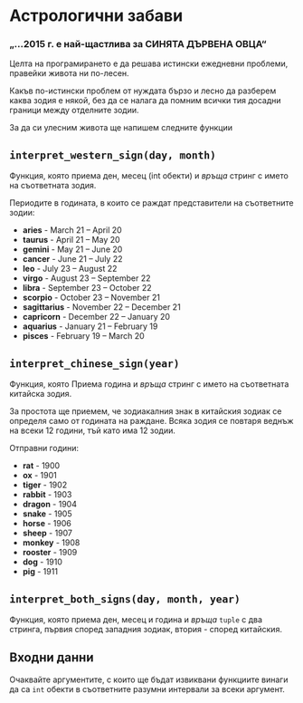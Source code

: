 # Астрологични забави
### „…2015 г. е най-щастлива за **СИНЯТА** **ДЪРВЕНА** **ОВЦА**“

Целта на програмирането е да решава истински ежедневни проблеми, правейки живота ни по-лесен.

Какъв по-истински проблем от нуждата бързо и лесно да разберем каква зодия е някой, без да се налага да помним всички тия досадни граници между отделните зодии.

За да си улесним живота ще напишем следните функции

## `interpret_western_sign(day, month)`
Функция, която приема ден, месец (int обекти) и *връща* стринг с името на съответната зодия.

Периодите в годината, в които се раждат представители на съответните зодии:

* **aries** - March 21 – April 20
* **taurus** - April 21 – May 20
* **gemini** - May 21 – June 20
* **cancer** - June 21 – July 22
* **leo** - July 23 – August 22
* **virgo** - August 23 – September 22
* **libra** - September 23 – October 22
* **scorpio** - October 23 – November 21
* **sagittarius** - November 22 – December 21
* **capricorn** - December 22 – January 20
* **aquarius** - January 21 – February 19
* **pisces** - February 19 – March 20


## `interpret_chinese_sign(year)`
Функция, която Приема година и *връща* стринг с името на съответната китайска зодия.

За простота ще приемем, че зодиакалния знак в китайския зодиак се определя само
от годината на раждане.  Всяка зодия се повтаря веднъж на всеки 12 години, тъй
като има 12 зодии.

Отправни години:

* **rat** - 1900
* **ox** - 1901
* **tiger** - 1902
* **rabbit** - 1903
* **dragon** - 1904
* **snake** - 1905
* **horse** - 1906
* **sheep** - 1907
* **monkey** - 1908
* **rooster** - 1909
* **dog** - 1910
* **pig** - 1911


## `interpret_both_signs(day, month, year)`
Функция, която приема ден, месец и година и *връща* `tuple` с два стринга, първия според западния
зодиак, втория - според китайския.

## Входни данни
Очаквайте аргументите, с които ще бъдат извиквани функциите винаги да са `int` обекти в съответните разумни интервали за всеки аргумент.
